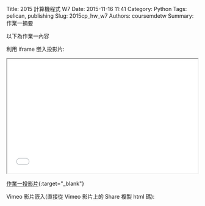 Title: 2015 計算機程式 W7
Date: 2015-11-16 11:41
Category: Python
Tags: pelican, publishing
Slug: 2015cp_hw_w7
Authors: coursemdetw
Summary: 作業一摘要

以下為作業一內容

利用 iframe 嵌入投影片:

<iframe src="40423143_cp_w7_p.html" width="500" height="300"></iframe>

[作業一投影片](40423143_cp_w7_p.html){:target="_blank"}

Vimeo 影片嵌入(直接從 Vimeo 影片上的 Share 複製 html 碼):


